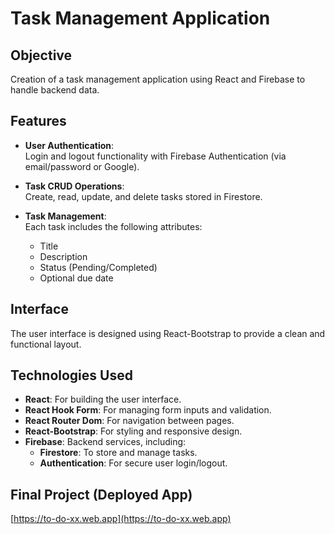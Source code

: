 # Task Management Application

## Objective  
Creation of a task management application using React and Firebase to handle backend data.

## Features  
- **User Authentication**:  
  Login and logout functionality with Firebase Authentication (via email/password or Google).  

- **Task CRUD Operations**:  
  Create, read, update, and delete tasks stored in Firestore.  

- **Task Management**:  
  Each task includes the following attributes:  
  - Title  
  - Description  
  - Status (Pending/Completed)  
  - Optional due date  

## Interface  
The user interface is designed using React-Bootstrap to provide a clean and functional layout.

## Technologies Used  
- **React**: For building the user interface.  
- **React Hook Form**: For managing form inputs and validation.  
- **React Router Dom**: For navigation between pages.  
- **React-Bootstrap**: For styling and responsive design.  
- **Firebase**: Backend services, including:  
  - **Firestore**: To store and manage tasks.  
  - **Authentication**: For secure user login/logout.

## Final Project (Deployed App)
[https://to-do-xx.web.app](https://to-do-xx.web.app)
